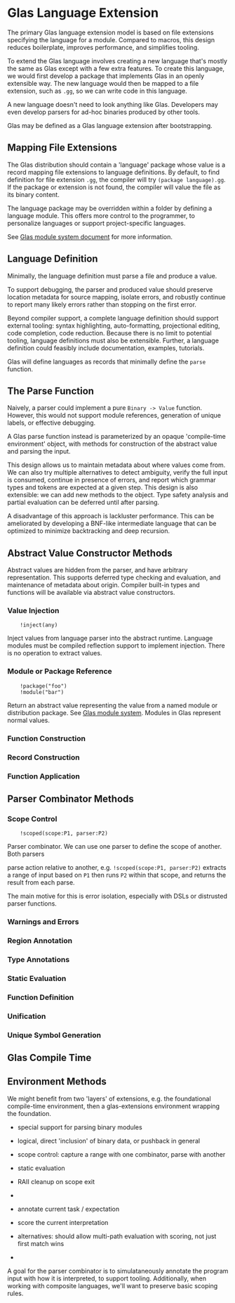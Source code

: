 # Glas Language Extension

The primary Glas language extension model is based on file extensions specifying the language for a module. Compared to macros, this design reduces boilerplate, improves performance, and simplifies tooling.

To extend the Glas language involves creating a new language that's mostly the same as Glas except with a few extra features. To create this language, we would first develop a package that implements Glas in an openly extensible way. The new language would then be mapped to a file extension, such as `.gg`, so we can write code in this language.

A new language doesn't need to look anything like Glas. Developers may even develop parsers for ad-hoc binaries produced by other tools.

Glas may be defined as a Glas language extension after bootstrapping. 

## Mapping File Extensions

The Glas distribution should contain a 'language' package whose value is a record mapping file extensions to language definitions. By default, to find definition for file extension `.gg`, the compiler will try `(package language).gg`. If the package or extension is not found, the compiler will value the file as its binary content.

The language package may be overridden within a folder by defining a language module. This offers more control to the programmer, to personalize languages or support project-specific languages.

See [Glas module system document](GlasModules.md) for more information.

## Language Definition

Minimally, the language definition must parse a file and produce a value.

To support debugging, the parser and produced value should preserve location metadata for source mapping, isolate errors, and robustly continue to report many likely errors rather than stopping on the first error.

Beyond compiler support, a complete language definition should support external tooling: syntax highlighting, auto-formatting, projectional editing, code completion, code reduction. Because there is no limit to potential tooling, language definitions must also be extensible. Further, a language definition could feasibly include documentation, examples, tutorials.

Glas will define languages as records that minimally define the `parse` function.

## The Parse Function

Naively, a parser could implement a pure `Binary -> Value` function. However, this would not support module references, generation of unique labels, or effective debugging.

A Glas parse function instead is parameterized by an opaque 'compile-time environment' object, with methods for construction of the abstract value and parsing the input. 

This design allows us to maintain metadata about where values come from. We can also try multiple alternatives to detect ambiguity, verify the full input is consumed, continue in presence of errors, and report which grammar types and tokens are expected at a given step. This design is also extensible: we can add new methods to the object. Type safety analysis and partial evaluation can be deferred until after parsing.

A disadvantage of this approach is lackluster performance. This can be ameliorated by developing a BNF-like intermediate language that can be optimized to minimize backtracking and deep recursion.

## Abstract Value Constructor Methods

Abstract values are hidden from the parser, and have arbitrary representation. This supports deferred type checking and evaluation, and maintenance of metadata about origin. Compiler built-in types and functions will be available via abstract value constructors.

### Value Injection

        !inject(any)

Inject values from language parser into the abstract runtime. Language modules must be compiled reflection support to implement injection. There is no operation to extract values.

### Module or Package Reference

        !package("foo")
        !module("bar")

Return an abstract value representing the value from a named module or distribution package. See [Glas module system](GlasModules.md). Modules in Glas represent normal values.

### Function Construction

### Record Construction

### Function Application






## Parser Combinator Methods

### Scope Control

        !scoped(scope:P1, parser:P2)

Parser combinator. We can use one parser to define the scope of another. Both parsers 

 parse action relative to another, e.g. `!scoped(scope:P1, parser:P2)` extracts a range of input based on `P1` then runs `P2` within that scope, and returns the result from each parse.

The main motive for this is error isolation, especially with DSLs or distrusted parser functions.

### Warnings and Errors

### Region Annotation

### Type Annotations

### Static Evaluation

### Function Definition

### Unification


### Unique Symbol Generation


## Glas Compile Time

## Environment Methods

We might benefit from two 'layers' of extensions, e.g. the foundational compile-time environment, then a glas-extensions environment wrapping the foundation.

* special support for parsing binary modules
* logical, direct 'inclusion' of binary data, or pushback in general
* scope control: capture a range with one combinator, parse with another
* static evaluation
* RAII cleanup on scope exit
* 


* annotate current task / expectation
* score the current interpretation
* alternatives: should allow multi-path evaluation with scoring, not just first match wins
* 

A goal for the parser combinator is to simulataneously annotate the program input with how it is interpreted, to support tooling. Additionally, when working with composite languages, we'll want to preserve basic scoping rules. 


